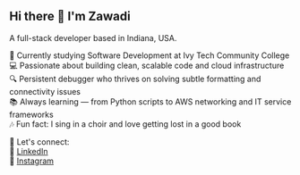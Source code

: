 ## Hi there 👋 I'm Zawadi

A full-stack developer based in Indiana, USA.

🌱 Currently studying Software Development at Ivy Tech Community College  
💻 Passionate about building clean, scalable code and cloud infrastructure  
🔍 Persistent debugger who thrives on solving subtle formatting and connectivity issues  
📚 Always learning — from Python scripts to AWS networking and IT service frameworks  
🎶 Fun fact: I sing in a choir and love getting lost in a good book

📎 Let's connect:  
🔗 [LinkedIn](https://www.linkedin.com/in/zawadi-esube/)  
📸 [Instagram](https://www.instagram.com/c_ad_eau/)  

